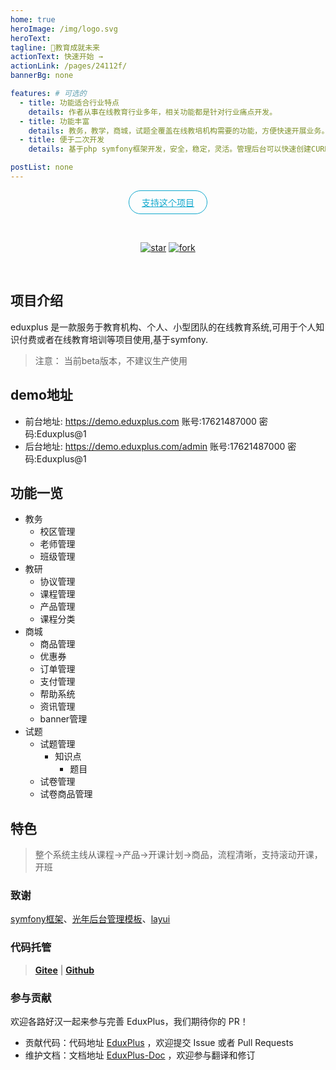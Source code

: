 ```yaml
---
home: true
heroImage: /img/logo.svg
heroText: 
tagline: 🚀教育成就未来
actionText: 快速开始 →
actionLink: /pages/24112f/
bannerBg: none

features: # 可选的
  - title: 功能适合行业特点
    details: 作者从事在线教育行业多年，相关功能都是针对行业痛点开发。
  - title: 功能丰富
    details: 教务，教学，商城，试题全覆盖在线教培机构需要的功能，方便快速开展业务。
  - title: 便于二次开发
    details: 基于php symfony框架开发，安全，稳定，灵活。管理后台可以快速创建CURD代码。

postList: none
---
```


<p align="center">
  <a class="become-sponsor" href="/pages/4fedc2">支持这个项目</a>
</p>

<style>
  .become-sponsor{
    padding: 8px 20px;
    display: inline-block;
    color: #11a8cd;
    border-radius: 30px;
    box-sizing: border-box;
    border: 1px solid #11a8cd;
  }
</style>

<br/>

<p align="center">
    <a href='https://gitee.com/wangkaihui/eduxplus/stargazers'><img src='https://gitee.com/wangkaihui/eduxplus/badge/star.svg?theme=dark' alt='star'></img></a>
    <a href='https://gitee.com/wangkaihui/eduxplus/members'><img src='https://gitee.com/wangkaihui/eduxplus/badge/fork.svg?theme=dark' alt='fork'></img></a>
</p>

<br/>

## 项目介绍
eduxplus 是一款服务于教育机构、个人、小型团队的在线教育系统,可用于个人知识付费或者在线教育培训等项目使用,基于symfony.

>注意： 当前beta版本，不建议生产使用

## demo地址
- 前台地址: https://demo.eduxplus.com  账号:17621487000 密码:Eduxplus@1
- 后台地址: https://demo.eduxplus.com/admin  账号:17621487000 密码:Eduxplus@1


## 功能一览
- 教务
  - 校区管理
  - 老师管理
  - 班级管理
- 教研
  - 协议管理
  - 课程管理
  - 产品管理
  - 课程分类
- 商城
  - 商品管理
  - 优惠券
  - 订单管理
  - 支付管理
  - 帮助系统
  - 资讯管理
  - banner管理
- 试题
  - 试题管理
    - 知识点
      - 题目
  - 试卷管理
  - 试卷商品管理

## 特色
> 整个系统主线从课程->产品->开课计划->商品，流程清晰，支持滚动开课，开班

### 致谢

[symfony框架](https://symfony.com/)、[光年后台管理模板](https://gitee.com/yinqi/Light-Year-Admin-Using-Iframe-v4)、[layui](https://gitee.com/sentsin/layui)

### 代码托管

> **[Gitee](https://gitee.com/wangkaihui/eduxplus)** | **[Github](https://github.com/trensy/eduxplus)**

### 参与贡献

欢迎各路好汉一起来参与完善 EduxPlus，我们期待你的 PR！

- 贡献代码：代码地址 [EduxPlus](https://gitee.com/wangkaihui/eduxplus) ，欢迎提交 Issue 或者 Pull Requests
- 维护文档：文档地址 [EduxPlus-Doc](https://github.com/trensy/eduxplus_doc) ，欢迎参与翻译和修订

